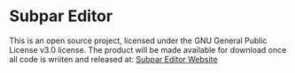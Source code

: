 # Subpar Editor
This is an open source project, licensed under the GNU General Public License v3.0 license.
The product will be made available for download once all code is wriiten and released at: [Subpar Editor Website](http://www.makingscholeasier.com/subpar/editor)

